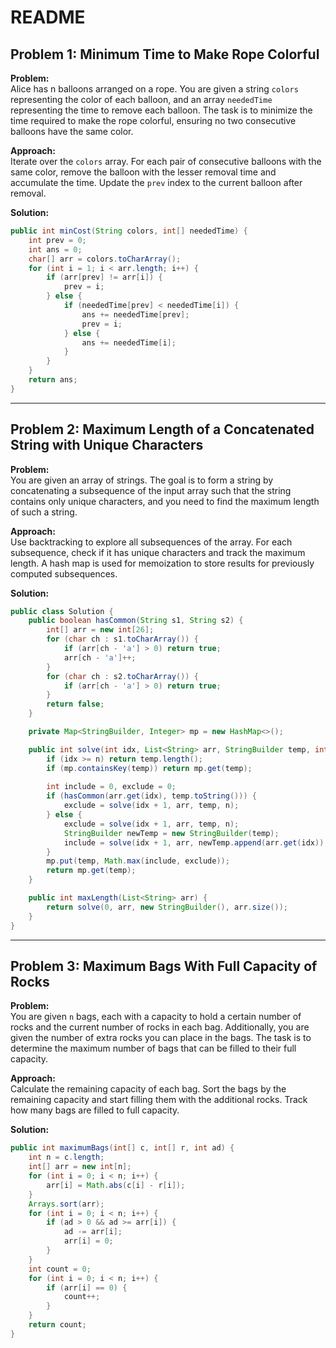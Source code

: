 # README

## Problem 1: Minimum Time to Make Rope Colorful
**Problem:**  
Alice has n balloons arranged on a rope. You are given a string `colors` representing the color of each balloon, and an array `neededTime` representing the time to remove each balloon. The task is to minimize the time required to make the rope colorful, ensuring no two consecutive balloons have the same color.

**Approach:**  
Iterate over the `colors` array. For each pair of consecutive balloons with the same color, remove the balloon with the lesser removal time and accumulate the time. Update the `prev` index to the current balloon after removal.

**Solution:**
```java
public int minCost(String colors, int[] neededTime) {
    int prev = 0;
    int ans = 0;
    char[] arr = colors.toCharArray();
    for (int i = 1; i < arr.length; i++) {
        if (arr[prev] != arr[i]) {
            prev = i;
        } else {
            if (neededTime[prev] < neededTime[i]) {
                ans += neededTime[prev];
                prev = i;
            } else {
                ans += neededTime[i];
            }
        }
    }
    return ans;
}
```

---

## Problem 2: Maximum Length of a Concatenated String with Unique Characters
**Problem:**  
You are given an array of strings. The goal is to form a string by concatenating a subsequence of the input array such that the string contains only unique characters, and you need to find the maximum length of such a string.

**Approach:**  
Use backtracking to explore all subsequences of the array. For each subsequence, check if it has unique characters and track the maximum length. A hash map is used for memoization to store results for previously computed subsequences.

**Solution:**
```java
public class Solution {
    public boolean hasCommon(String s1, String s2) {
        int[] arr = new int[26];
        for (char ch : s1.toCharArray()) {
            if (arr[ch - 'a'] > 0) return true;
            arr[ch - 'a']++;
        }
        for (char ch : s2.toCharArray()) {
            if (arr[ch - 'a'] > 0) return true;
        }
        return false;
    }

    private Map<StringBuilder, Integer> mp = new HashMap<>();

    public int solve(int idx, List<String> arr, StringBuilder temp, int n) {
        if (idx >= n) return temp.length();
        if (mp.containsKey(temp)) return mp.get(temp);
        
        int include = 0, exclude = 0;
        if (hasCommon(arr.get(idx), temp.toString())) {
            exclude = solve(idx + 1, arr, temp, n);
        } else {
            exclude = solve(idx + 1, arr, temp, n);
            StringBuilder newTemp = new StringBuilder(temp);
            include = solve(idx + 1, arr, newTemp.append(arr.get(idx)), n);
        }
        mp.put(temp, Math.max(include, exclude));
        return mp.get(temp);
    }

    public int maxLength(List<String> arr) {
        return solve(0, arr, new StringBuilder(), arr.size());
    }
}
```

---

## Problem 3: Maximum Bags With Full Capacity of Rocks
**Problem:**  
You are given `n` bags, each with a capacity to hold a certain number of rocks and the current number of rocks in each bag. Additionally, you are given the number of extra rocks you can place in the bags. The task is to determine the maximum number of bags that can be filled to their full capacity.

**Approach:**  
Calculate the remaining capacity of each bag. Sort the bags by the remaining capacity and start filling them with the additional rocks. Track how many bags are filled to full capacity.

**Solution:**
```java
public int maximumBags(int[] c, int[] r, int ad) {
    int n = c.length;
    int[] arr = new int[n];
    for (int i = 0; i < n; i++) {
        arr[i] = Math.abs(c[i] - r[i]);
    }
    Arrays.sort(arr);
    for (int i = 0; i < n; i++) {
        if (ad > 0 && ad >= arr[i]) {
            ad -= arr[i];
            arr[i] = 0;
        }
    }
    int count = 0;
    for (int i = 0; i < n; i++) {
        if (arr[i] == 0) {
            count++;
        }
    }
    return count;
}
```
